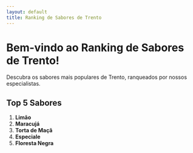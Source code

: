 ```yaml
---
layout: default
title: Ranking de Sabores de Trento
---
```


# Bem-vindo ao Ranking de Sabores de Trento!
Descubra os sabores mais populares de Trento, ranqueados por nossos especialistas.

## Top 5 Sabores
1. **Limão**
2. **Maracujá**
3. **Torta de Maçã**
4. **Especiale**
5. **Floresta Negra**
